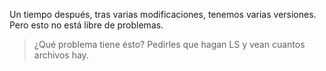 Un tiempo después, tras varias modificaciones, tenemos varias versiones. Pero esto no está libre de problemas. 

> ¿Qué problema tiene ésto? Pedirles que hagan LS y vean cuantos archivos hay.